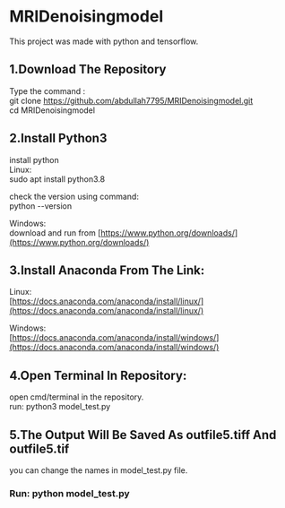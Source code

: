# MRIDenoisingmodel

This project was made with python and tensorflow. 


## 1.Download The Repository

Type the command : \
git clone https://github.com/abdullah7795/MRIDenoisingmodel.git \
cd MRIDenoisingmodel 



## 2.Install Python3

install python \
Linux: \
sudo apt install python3.8 

check the version using command: \
python --version 

Windows: \
download and run from [https://www.python.org/downloads/](https://www.python.org/downloads/) 



## 3.Install Anaconda From The Link:

Linux: \
[https://docs.anaconda.com/anaconda/install/linux/](https://docs.anaconda.com/anaconda/install/linux/) 

Windows: \
[https://docs.anaconda.com/anaconda/install/windows/](https://docs.anaconda.com/anaconda/install/windows/) 


## 4.Open Terminal In Repository:

open cmd/terminal in the repository. \
run: python3 model_test.py 

## 5.The Output Will Be Saved As outfile5.tiff And outfile5.tif

you can change the names in model_test.py file. 





### Run:  python model_test.py 
